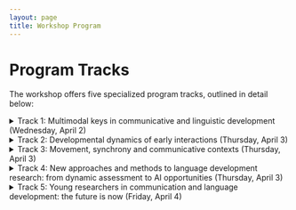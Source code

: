 ```yaml
---
layout: page
title: Workshop Program
---
```

# Program Tracks
The workshop offers five specialized program tracks, outlined in detail below:

<details>
<summary>Track 1: Multimodal keys in communicative and linguistic development (Wednesday, April 2)</summary>

*(Updates coming soon)*

</details>

<details>
<summary>Track 2: Developmental dynamics of early interactions (Thursday, April 3)</summary>

*(Updates coming soon)*

</details>

<details>
<summary>Track 3: Movement, synchrony and communicative contexts (Thursday, April 3)</summary>

*(Updates coming soon)*

</details>

<details>
<summary>Track 4: New approaches and methods to language development research: from dynamic assessment to AI opportunities (Thursday, April 3)</summary>

*(Updates coming soon)*

</details>

<details>
<summary>Track 5: Young researchers in communication and language development: the future is now (Friday, April 4)</summary>

*(Updates coming soon)*

</details>